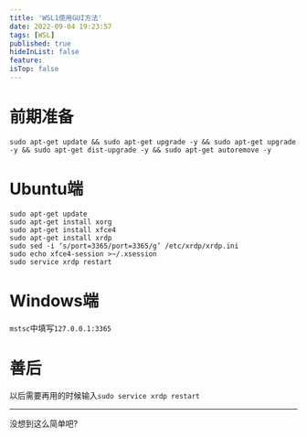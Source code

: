 ```yaml
---
title: 'WSL1使用GUI方法'
date: 2022-09-04 19:23:57
tags: [WSL]
published: true
hideInList: false
feature: 
isTop: false
---
```

# 前期准备

`sudo apt-get update && sudo apt-get upgrade -y && sudo apt-get upgrade -y && sudo apt-get dist-upgrade -y && sudo apt-get autoremove -y`

# Ubuntu端

```
sudo apt-get update
sudo apt-get install xorg
sudo apt-get install xfce4
sudo apt-get install xrdp
sudo sed -i ‘s/port=3365/port=3365/g’ /etc/xrdp/xrdp.ini
sudo echo xfce4-session >~/.xsession
sudo service xrdp restart
```

# Windows端

`mstsc`中填写`127.0.0.1:3365`

# 善后

以后需要再用的时候输入`sudo service xrdp restart`

----

没想到这么简单吧?
